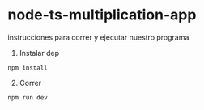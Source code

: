# node-ts-multiplication-app

instrucciones para correr y ejecutar nuestro programa 


1. Instalar dep

```
npm install
```

2. Correr 
```
npm run dev
```

